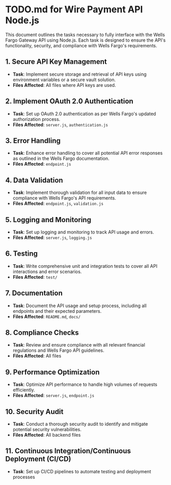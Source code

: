 # TODO.md for Wire Payment API Node.js

This document outlines the tasks necessary to fully interface with the Wells Fargo Gateway API using Node.js. Each task is designed to ensure the API's functionality, security, and compliance with Wells Fargo's requirements.

## 1. Secure API Key Management

- **Task**: Implement secure storage and retrieval of API keys using environment variables or a secure vault solution.
- **Files Affected**: All files where API keys are used.

## 2. Implement OAuth 2.0 Authentication

- **Task**: Set up OAuth 2.0 authentication as per Wells Fargo's updated authorization process.
- **Files Affected**: `server.js`, `authentication.js`

## 3. Error Handling

- **Task**: Enhance error handling to cover all potential API error responses as outlined in the Wells Fargo documentation.
- **Files Affected**: `endpoint.js`

## 4. Data Validation

- **Task**: Implement thorough validation for all input data to ensure compliance with Wells Fargo's API requirements.
- **Files Affected**: `endpoint.js`, `validation.js`

## 5. Logging and Monitoring

- **Task**: Set up logging and monitoring to track API usage and errors.
- **Files Affected**: `server.js`, `logging.js`

## 6. Testing

- **Task**: Write comprehensive unit and integration tests to cover all API interactions and error scenarios.
- **Files Affected**: `test/`

## 7. Documentation

- **Task**: Document the API usage and setup process, including all endpoints and their expected parameters.
- **Files Affected**: `README.md`, `docs/`

## 8. Compliance Checks

- **Task**: Review and ensure compliance with all relevant financial regulations and Wells Fargo API guidelines.
- **Files Affected**: All files

## 9. Performance Optimization

- **Task**: Optimize API performance to handle high volumes of requests efficiently.
- **Files Affected**: `server.js`, `endpoint.js`

## 10. Security Audit

- **Task**: Conduct a thorough security audit to identify and mitigate potential security vulnerabilities.
- **Files Affected**: All backend files

## 11. Continuous Integration/Continuous Deployment (CI/CD)

- **Task**: Set up CI/CD pipelines to automate testing and deployment processes
